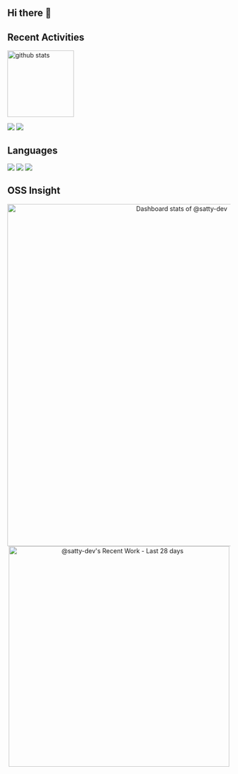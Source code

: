 ## Hi there 👋

## Recent Activities

<p align="left">
  <a href="https://github.com/anuraghazra/github-readme-stats"><img alt="github stats" height="150px" src="https://github-readme-stats.vercel.app/api?username=satty-dev&count_private=true&show_icons=true&custom_title=GitHub%20Stats&hide_border=true&theme=transparent" /></a>
</p>

[![](http://github-profile-summary-cards.vercel.app/api/cards/profile-details?username=satty-dev&theme=transparent)](https://github.com/vn7n24fzkq/github-profile-summary-cards)
[![](https://github-readme-activity-graph.vercel.app/graph?username=satty-dev&theme=github-dark-dimmed&custom_title=Contribution%20Graph%20in%20the%20last%2031%20days&hide_border=true)](https://github.com/Ashutosh00710/github-readme-activity-graph)

## Languages

[![](http://github-profile-summary-cards.vercel.app/api/cards/repos-per-language?username=satty-dev&theme=transparent)](https://github.com/vn7n24fzkq/github-profile-summary-cards)
[![](http://github-profile-summary-cards.vercel.app/api/cards/most-commit-language?username=satty-dev&theme=transparent)](https://github.com/vn7n24fzkq/github-profile-summary-cards)
[![](https://github-readme-stats.vercel.app/api/top-langs/?username=satty-dev&layout=compact&count_private=true&show_icons=true&theme=transparent&hide_border=true)](https://github.com/anuraghazra/github-readme-stats)

## OSS Insight

<a href="https://next.ossinsight.io/widgets/official/compose-user-dashboard-stats?user_id=206100106" target="_blank" style="display: block" align="center">
  <picture>
    <source media="(prefers-color-scheme: dark)" srcset="https://next.ossinsight.io/widgets/official/compose-user-dashboard-stats/thumbnail.png?user_id=206100106&image_size=auto&color_scheme=dark" width="771" height="auto">
    <img alt="Dashboard stats of @satty-dev" src="https://next.ossinsight.io/widgets/official/compose-user-dashboard-stats/thumbnail.png?user_id=206100106&image_size=auto&color_scheme=light" width="771" height="auto">
  </picture>
</a>

<a href="https://next.ossinsight.io/widgets/official/compose-currently-working-on?user_id=206100106&activity_type=all" target="_blank" style="display: block" align="center">
  <picture>
    <source media="(prefers-color-scheme: dark)" srcset="https://next.ossinsight.io/widgets/official/compose-currently-working-on/thumbnail.png?user_id=206100106&activity_type=all&image_size=auto&color_scheme=dark" width="497.5" height="auto">
    <img alt="@satty-dev's Recent Work - Last 28 days" src="https://next.ossinsight.io/widgets/official/compose-currently-working-on/thumbnail.png?user_id=206100106&activity_type=all&image_size=auto&color_scheme=light" width="497.5" height="auto">
  </picture>
</a>
